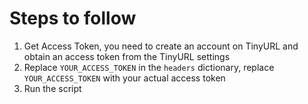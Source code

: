 # Steps to follow
1. Get Access Token, you need to create an account on TinyURL and obtain an access token from the TinyURL settings
2. Replace `YOUR_ACCESS_TOKEN` in the `headers` dictionary, replace `YOUR_ACCESS_TOKEN` with your actual access token
3. Run the script
